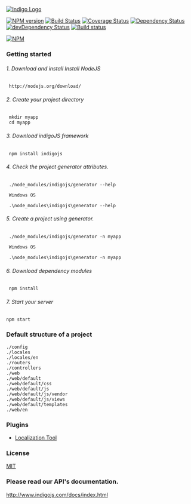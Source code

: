 [![Indigo Logo](http://www.indigojs.com/img/smallogo.png)](http://indigojs.com/)


[![NPM version](https://badge.fury.io/js/indigojs.svg?1.1.30)](http://badge.fury.io/js/indigojs) [![Build Status](https://api.travis-ci.org/dgofman/indigojs.svg?branch=master&1.1.30)](https://travis-ci.org/dgofman/indigojs) [![Coverage Status](https://coveralls.io/repos/dgofman/indigojs/badge.svg?branch=master&1.1.30)](https://coveralls.io/r/dgofman/indigojs?branch=master) [![Dependency Status](https://david-dm.org/dgofman/indigojs.svg?1.1.30)](https://david-dm.org/dgofman/indigojs) [![devDependency Status](https://david-dm.org/dgofman/indigojs/dev-status.svg?1.1.30)](https://david-dm.org/dgofman/indigojs#info=devDependencies) [![Build status](https://ci.appveyor.com/api/projects/status/7wyiswf86a9inmju?svg=true&1.1.30)](https://ci.appveyor.com/project/dgofman/indigojs)

[![NPM](https://nodei.co/npm/indigojs.png?downloads=true&downloadRank=true)](https://www.npmjs.com/package/indigojs)

### Getting started

###### 1. Download and install Install NodeJS

```
 http://nodejs.org/download/
```

###### 2. Create your project directory

```
 mkdir myapp
 cd myapp
```

###### 3. Download indigoJS framework

```
 npm install indigojs
```

###### 4. Check the project generator attributes.

```
 ./node_modules/indigojs/generator --help

 Windows OS

 .\node_modules\indigojs\generator --help
```

###### 5. Create a project using generator.

```
 ./node_modules/indigojs/generator -n myapp

 Windows OS

 .\node_modules\indigojs\generator -n myapp
```

###### 6. Download dependency modules

```
 npm install
```

###### 7. Start your server

```
npm start
```

### Default structure of a project

```
./config
./locales
./locales/en
./routers
./controllers
./web
./web/default
./web/default/css
./web/default/js
./web/default/js/vendor
./web/default/js/views
./web/default/templates
./web/en
```

### Plugins

- [Localization Tool](https://www.npmjs.com/package/indigo-locale)


### License

[MIT](http://opensource.org/licenses/mit-license.php)

### Please read our API's documentation.

http://www.indigojs.com/docs/index.html